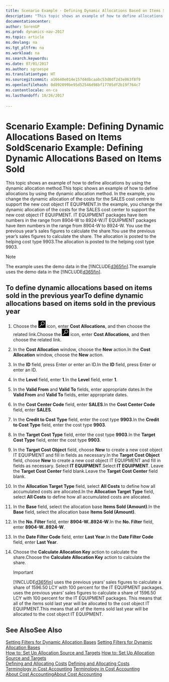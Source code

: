 ```yaml
---
title: Scenario Example - Defining Dynamic Allocations Based on Items Sold
description: "This topic shows an example of how to define allocations by using the dynamic allocation method. In the example, you change the dynamic allocation of the costs for the SALES cost centre to support the new cost object IT EQUIPMENT. IT EQUIPMENT packages have item numbers in the range from 8904-W to 8924-W. You use the previous year’s sales figures to calculate the share. The allocation is posted to the helping cost type 9903."
documentationcenter: 
author: SorenGP
ms.prod: dynamics-nav-2017
ms.topic: article
ms.devlang: na
ms.tgt_pltfrm: na
ms.workload: na
ms.search.keywords: 
ms.date: 07/01/2017
ms.author: sgroespe
ms.translationtype: HT
ms.sourcegitcommit: a16640e014e157d4dbcaabc53d0df2d3e063f8f9
ms.openlocfilehash: 0d892099be95d52546d98bf17705df2b19f764c7
ms.contentlocale: en-ca
ms.lasthandoff: 10/26/2017

---
```

# <a name="scenario-example-defining-dynamic-allocations-based-on-items-sold"></a><span data-ttu-id="ebc67-107">Scenario Example: Defining Dynamic Allocations Based on Items Sold</span><span class="sxs-lookup"><span data-stu-id="ebc67-107">Scenario Example: Defining Dynamic Allocations Based on Items Sold</span></span>
<span data-ttu-id="ebc67-108">This topic shows an example of how to define allocations by using the dynamic allocation method.</span><span class="sxs-lookup"><span data-stu-id="ebc67-108">This topic shows an example of how to define allocations by using the dynamic allocation method.</span></span> <span data-ttu-id="ebc67-109">In the example, you change the dynamic allocation of the costs for the SALES cost centre to support the new cost object IT EQUIPMENT.</span><span class="sxs-lookup"><span data-stu-id="ebc67-109">In the example, you change the dynamic allocation of the costs for the SALES cost center to support the new cost object IT EQUIPMENT.</span></span> <span data-ttu-id="ebc67-110">IT EQUIPMENT packages have item numbers in the range from 8904-W to 8924-W.</span><span class="sxs-lookup"><span data-stu-id="ebc67-110">IT EQUIPMENT packages have item numbers in the range from 8904-W to 8924-W.</span></span> <span data-ttu-id="ebc67-111">You use the previous year’s sales figures to calculate the share.</span><span class="sxs-lookup"><span data-stu-id="ebc67-111">You use the previous year’s sales figures to calculate the share.</span></span> <span data-ttu-id="ebc67-112">The allocation is posted to the helping cost type 9903.</span><span class="sxs-lookup"><span data-stu-id="ebc67-112">The allocation is posted to the helping cost type 9903.</span></span>  

> [!NOTE]  
>  <span data-ttu-id="ebc67-113">The example uses the demo data in the [!INCLUDE[d365fin](includes/d365fin_md.md)].</span><span class="sxs-lookup"><span data-stu-id="ebc67-113">The example uses the demo data in the [!INCLUDE[d365fin](includes/d365fin_md.md)].</span></span>  

## <a name="to-define-dynamic-allocations-based-on-items-sold-in-the-previous-year"></a><span data-ttu-id="ebc67-114">To define dynamic allocations based on items sold in the previous year</span><span class="sxs-lookup"><span data-stu-id="ebc67-114">To define dynamic allocations based on items sold in the previous year</span></span>  

1.  <span data-ttu-id="ebc67-115">Choose the ![Search for Page or Report](media/ui-search/search_small.png "Search for Page or Report icon") icon, enter **Cost Allocations**, and then choose the related link.</span><span class="sxs-lookup"><span data-stu-id="ebc67-115">Choose the ![Search for Page or Report](media/ui-search/search_small.png "Search for Page or Report icon") icon, enter **Cost Allocations**, and then choose the related link.</span></span>  
2.  <span data-ttu-id="ebc67-116">In the **Cost Allocation** window, choose the **New** action.</span><span class="sxs-lookup"><span data-stu-id="ebc67-116">In the **Cost Allocation** window, choose the **New** action.</span></span>  
3.  <span data-ttu-id="ebc67-117">In the **ID** field, press Enter or enter an ID.</span><span class="sxs-lookup"><span data-stu-id="ebc67-117">In the **ID** field, press Enter or enter an ID.</span></span>  
4.  <span data-ttu-id="ebc67-118">In the **Level** field, enter **1**.</span><span class="sxs-lookup"><span data-stu-id="ebc67-118">In the **Level** field, enter **1**.</span></span>  
5.  <span data-ttu-id="ebc67-119">In the **Valid From** and **Valid To** fields, enter appropriate dates.</span><span class="sxs-lookup"><span data-stu-id="ebc67-119">In the **Valid From** and **Valid To** fields, enter appropriate dates.</span></span>  
6.  <span data-ttu-id="ebc67-120">In the **Cost Center Code** field, enter **SALES**.</span><span class="sxs-lookup"><span data-stu-id="ebc67-120">In the **Cost Center Code** field, enter **SALES**.</span></span>  
7.  <span data-ttu-id="ebc67-121">In the **Credit to Cost Type** field, enter the cost type **9903**.</span><span class="sxs-lookup"><span data-stu-id="ebc67-121">In the **Credit to Cost Type** field, enter the cost type **9903**.</span></span>  
8.  <span data-ttu-id="ebc67-122">In the **Target Cost Type** field, enter the cost type **9903**.</span><span class="sxs-lookup"><span data-stu-id="ebc67-122">In the **Target Cost Type** field, enter the cost type **9903**.</span></span>  
9. <span data-ttu-id="ebc67-123">In the **Target Cost Object** field, choose **New** to create a new cost object IT EQUIPMENT and fill in fields as necessary.</span><span class="sxs-lookup"><span data-stu-id="ebc67-123">In the **Target Cost Object** field, choose **New** to create a new cost object IT EQUIPMENT and fill in fields as necessary.</span></span> <span data-ttu-id="ebc67-124">Select **IT EQUIPMENT**.</span><span class="sxs-lookup"><span data-stu-id="ebc67-124">Select **IT EQUIPMENT**.</span></span> <span data-ttu-id="ebc67-125">Leave the **Target Cost Center** field blank.</span><span class="sxs-lookup"><span data-stu-id="ebc67-125">Leave the **Target Cost Center** field blank.</span></span>  
10. <span data-ttu-id="ebc67-126">In the **Allocation Target Type** field, select **All Costs** to define how all accumulated costs are allocated.</span><span class="sxs-lookup"><span data-stu-id="ebc67-126">In the **Allocation Target Type** field, select **All Costs** to define how all accumulated costs are allocated.</span></span>  
11. <span data-ttu-id="ebc67-127">In the **Base** field, select the allocation base **Items Sold (Amount)**.</span><span class="sxs-lookup"><span data-stu-id="ebc67-127">In the **Base** field, select the allocation base **Items Sold (Amount)**.</span></span>  
12. <span data-ttu-id="ebc67-128">In the **No. Filter** field, enter **8904-W..8924-W**.</span><span class="sxs-lookup"><span data-stu-id="ebc67-128">In the **No. Filter** field, enter **8904-W..8924-W**.</span></span>  
13. <span data-ttu-id="ebc67-129">In the **Date Filter Code** field, enter **Last Year**.</span><span class="sxs-lookup"><span data-stu-id="ebc67-129">In the **Date Filter Code** field, enter **Last Year**.</span></span>  
14. <span data-ttu-id="ebc67-130">Choose the **Calculate Allocation Key** action to calculate the share.</span><span class="sxs-lookup"><span data-stu-id="ebc67-130">Choose the **Calculate Allocation Key** action to calculate the share.</span></span>  

    > [!IMPORTANT]  
    >  [!INCLUDE[d365fin](includes/d365fin_md.md)]<span data-ttu-id="ebc67-131"> uses the previous years’ sales figures to calculate a share of 1596.50 LCY with 100 percent for the IT EQUIPMENT packages.</span><span class="sxs-lookup"><span data-stu-id="ebc67-131"> uses the previous years’ sales figures to calculate a share of 1596.50 LCY with 100 percent for the IT EQUIPMENT packages.</span></span> <span data-ttu-id="ebc67-132">This means that all of the items sold last year will be allocated to the cost object IT EQUIPMENT.</span><span class="sxs-lookup"><span data-stu-id="ebc67-132">This means that all of the items sold last year will be allocated to the cost object IT EQUIPMENT.</span></span>  

## <a name="see-also"></a><span data-ttu-id="ebc67-133">See Also</span><span class="sxs-lookup"><span data-stu-id="ebc67-133">See Also</span></span>  
 <span data-ttu-id="ebc67-134">[Setting Filters for Dynamic Allocation Bases](finance-setting-filters-for-dynamic-allocation-bases.md) </span><span class="sxs-lookup"><span data-stu-id="ebc67-134">[Setting Filters for Dynamic Allocation Bases](finance-setting-filters-for-dynamic-allocation-bases.md) </span></span>  
 <span data-ttu-id="ebc67-135">[How to: Set Up Allocation Source and Targets](finance-how-to-set-up-allocation-source-and-targets.md) </span><span class="sxs-lookup"><span data-stu-id="ebc67-135">[How to: Set Up Allocation Source and Targets](finance-how-to-set-up-allocation-source-and-targets.md) </span></span>  
 <span data-ttu-id="ebc67-136">[Defining and Allocating Costs](finance-define-and-allocate-costs.md) </span><span class="sxs-lookup"><span data-stu-id="ebc67-136">[Defining and Allocating Costs](finance-define-and-allocate-costs.md) </span></span>  
 <span data-ttu-id="ebc67-137">[Terminology in Cost Accounting](finance-terminology-in-cost-accounting.md) </span><span class="sxs-lookup"><span data-stu-id="ebc67-137">[Terminology in Cost Accounting](finance-terminology-in-cost-accounting.md) </span></span>  
 [<span data-ttu-id="ebc67-138">About Cost Accounting</span><span class="sxs-lookup"><span data-stu-id="ebc67-138">About Cost Accounting</span></span>](finance-about-cost-accounting.md)


